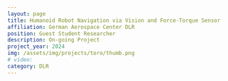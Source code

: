 ```yaml
---
layout: page
title: Humanoid Robot Navigation via Vision and Force-Torque Sensor
affiliation: German Aerospace Center DLR
position: Guest Student Researcher
description: On-going Project
project_year: 2024
img: /assets/img/projects/toro/thumb.png
# video: 
category: DLR
---
```

